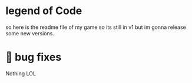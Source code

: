 # legend of Code
so here is the readme file of my game so its still in v1 but im gonna release some new versions.
# 🐛 bug fixes
Nothing LOL
